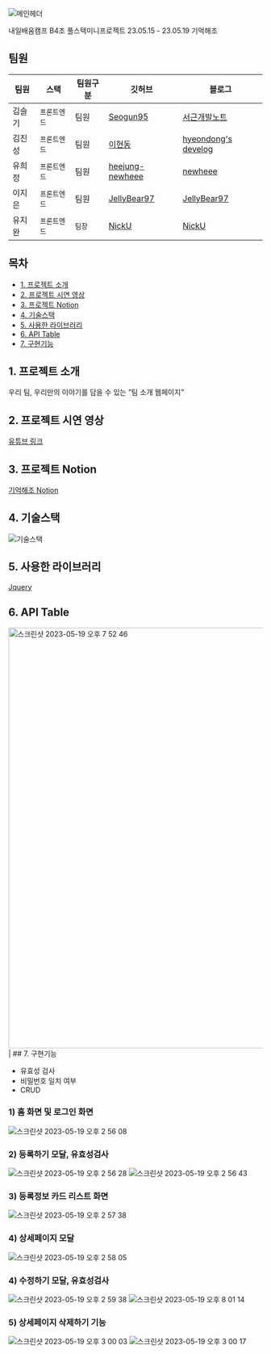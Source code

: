 ![메인헤더](https://github.com/remember0515/Re_Member/assets/108923582/b855eb98-cba8-45d9-810f-eecb4f707540)

내일배움캠프 B4조 풀스택미니프로젝트 23.05.15 - 23.05.19 기억해조

## 팀원

| 팀원   | 스택         | 팀원구분 | 깃허브                                      | 블로그                                             |
| ------ | ------------ | -------- | ------------------------------------------- | -------------------------------------------------- |
| 김슬기 | `프론트엔드` | 팀원   | [Seogun95](https://github.com/Seogun95)     | [서근개발노트](https://seons-dev.tistory.com/)     |
| 김진성 | `프론트엔드` | 팀원     | [이현동](https://github.com/hdlee0619)      | [hyeondong's develog](https://velog.io/@hdlee0619) |
| 유희정 | `프론트엔드` | 팀원     | [heejung-newheee]([https://github.com/Tbug-debug](https://github.com/heejung-newheee)) | [newheee]([https://velog.io/@h6325g](https://newheee.tistory.com/))               |
| 이지은 | `프론트엔드`     | 팀원     | [JellyBear97](https://github.com/JellyBear97)     | [JellyBear97](https://iam-jelly-bear.com/)       |
| 유지완 | `프론트엔드`     | `팀장`     | [NickU](https://github.com/NickYOOO?tab=repositories)     | [NickU](https://velog.io/@yjw0517)       |


## 목차

-   [1. 프로젝트 소개](#1-프로젝트-소개)
-   [2. 프로젝트 시연 영상](#2-프로젝트-시연-영상)
-   [3. 프로젝트 Notion](#3-프로젝트-Notion)
-   [4. 기술스택](#4-기술스택)
-   [5. 사용한 라이브러리](#5-사용한-라이브러리)
-   [6. API Table](#6-api-table)
-   [7. 구현기능](#7-구현기능)

## 1. 프로젝트 소개

우리 팀, 우리만의 이야기를 담을 수 있는 ”팀 소개 웹페이지”

## 2. 프로젝트 시연 영상

[유튜브 링크](https://www.youtube.com/watch?v=WePUUV0WK5k&t=3s)


## 3. 프로젝트 Notion

[기억해조 Notion](https://tide-seaplane-2ae.notion.site/dd0a7c06a79240ba8af9a32fec5677ae)

## 4. 기술스택
![기술스택](https://github.com/remember0515/Re_Member/assets/108923582/9c3fd176-4795-4fb6-84e2-98af4bd7368c)


## 5. 사용한 라이브러리

[Jquery](https://jquery.com/)

## 6. API Table
<img width="833" alt="스크린샷 2023-05-19 오후 7 52 46" src="https://github.com/remember0515/Re_Member/assets/108923582/289b7f54-bbb0-4cd8-b210-4a87f4a9eda1">
                                                                   |
## 7. 구현기능

- 유효성 검사
- 비밀번호 일치 여부
- CRUD

### 1) 홈 화면 및 로그인 화면
![스크린샷 2023-05-19 오후 2 56 08](https://github.com/remember0515/Re_Member/assets/108923582/dd051e3d-546e-4dc6-b2b9-ba30c6cc4568)

### 2) 등록하기 모달, 유효성검사
![스크린샷 2023-05-19 오후 2 56 28](https://github.com/remember0515/Re_Member/assets/108923582/4766f33c-f50e-49b4-b40a-3cbc014725d3)
![스크린샷 2023-05-19 오후 2 56 43](https://github.com/remember0515/Re_Member/assets/108923582/0f5e5b88-2359-40d4-8218-57fc44dc696e)

### 3) 등록정보 카드 리스트 화면
![스크린샷 2023-05-19 오후 2 57 38](https://github.com/remember0515/Re_Member/assets/108923582/8bf5b59e-ea03-4765-9c48-042829301acf)

### 4) 상세페이지 모달
![스크린샷 2023-05-19 오후 2 58 05](https://github.com/remember0515/Re_Member/assets/108923582/0fcea48f-d169-4fd3-b288-8c5922596e22)

### 4) 수정하기 모달, 유효성검사
![스크린샷 2023-05-19 오후 2 59 38](https://github.com/remember0515/Re_Member/assets/108923582/eb3fd2ab-fdc7-4e86-9612-61e0b90cdd45)
![스크린샷 2023-05-19 오후 8 01 14](https://github.com/remember0515/Re_Member/assets/108923582/9cd7f086-8951-44b9-9940-7965e00c2391)

### 5) 상세페이지 삭제하기 기능

![스크린샷 2023-05-19 오후 3 00 03](https://github.com/remember0515/Re_Member/assets/108923582/24629ddd-c64a-4640-8e4f-5f2b41ec6713)
![스크린샷 2023-05-19 오후 3 00 17](https://github.com/remember0515/Re_Member/assets/108923582/2b70cf26-4a34-4a2d-a13f-22da4cdd79d5)



